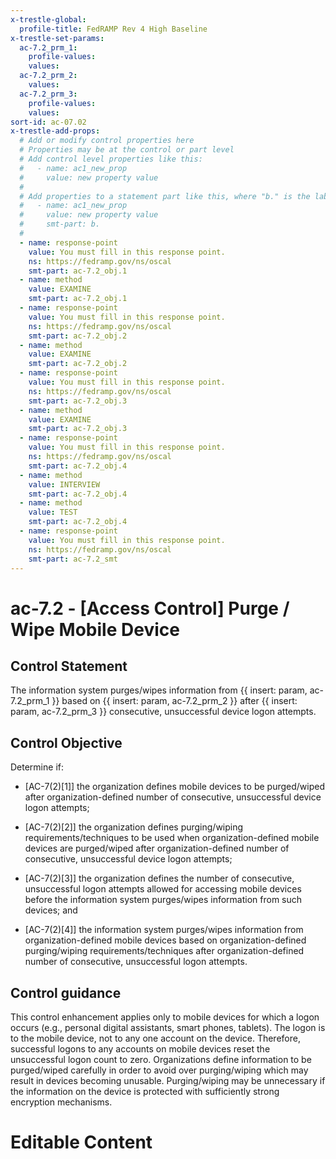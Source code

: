 ```yaml
---
x-trestle-global:
  profile-title: FedRAMP Rev 4 High Baseline
x-trestle-set-params:
  ac-7.2_prm_1:
    profile-values:
    values:
  ac-7.2_prm_2:
    values:
  ac-7.2_prm_3:
    profile-values:
    values:
sort-id: ac-07.02
x-trestle-add-props:
  # Add or modify control properties here
  # Properties may be at the control or part level
  # Add control level properties like this:
  #   - name: ac1_new_prop
  #     value: new property value
  #
  # Add properties to a statement part like this, where "b." is the label of the target statement part
  #   - name: ac1_new_prop
  #     value: new property value
  #     smt-part: b.
  #
  - name: response-point
    value: You must fill in this response point.
    ns: https://fedramp.gov/ns/oscal
    smt-part: ac-7.2_obj.1
  - name: method
    value: EXAMINE
    smt-part: ac-7.2_obj.1
  - name: response-point
    value: You must fill in this response point.
    ns: https://fedramp.gov/ns/oscal
    smt-part: ac-7.2_obj.2
  - name: method
    value: EXAMINE
    smt-part: ac-7.2_obj.2
  - name: response-point
    value: You must fill in this response point.
    ns: https://fedramp.gov/ns/oscal
    smt-part: ac-7.2_obj.3
  - name: method
    value: EXAMINE
    smt-part: ac-7.2_obj.3
  - name: response-point
    value: You must fill in this response point.
    ns: https://fedramp.gov/ns/oscal
    smt-part: ac-7.2_obj.4
  - name: method
    value: INTERVIEW
    smt-part: ac-7.2_obj.4
  - name: method
    value: TEST
    smt-part: ac-7.2_obj.4
  - name: response-point
    value: You must fill in this response point.
    ns: https://fedramp.gov/ns/oscal
    smt-part: ac-7.2_smt
---
```


# ac-7.2 - \[Access Control\] Purge / Wipe Mobile Device

## Control Statement

The information system purges/wipes information from {{ insert: param, ac-7.2_prm_1 }} based on {{ insert: param, ac-7.2_prm_2 }} after {{ insert: param, ac-7.2_prm_3 }} consecutive, unsuccessful device logon attempts.

## Control Objective

Determine if:

- \[AC-7(2)[1]\] the organization defines mobile devices to be purged/wiped after organization-defined number of consecutive, unsuccessful device logon attempts;

- \[AC-7(2)[2]\] the organization defines purging/wiping requirements/techniques to be used when organization-defined mobile devices are purged/wiped after organization-defined number of consecutive, unsuccessful device logon attempts;

- \[AC-7(2)[3]\] the organization defines the number of consecutive, unsuccessful logon attempts allowed for accessing mobile devices before the information system purges/wipes information from such devices; and

- \[AC-7(2)[4]\] the information system purges/wipes information from organization-defined mobile devices based on organization-defined purging/wiping requirements/techniques after organization-defined number of consecutive, unsuccessful logon attempts.

## Control guidance

This control enhancement applies only to mobile devices for which a logon occurs (e.g., personal digital assistants, smart phones, tablets). The logon is to the mobile device, not to any one account on the device. Therefore, successful logons to any accounts on mobile devices reset the unsuccessful logon count to zero. Organizations define information to be purged/wiped carefully in order to avoid over purging/wiping which may result in devices becoming unusable. Purging/wiping may be unnecessary if the information on the device is protected with sufficiently strong encryption mechanisms.

# Editable Content

<!-- Make additions and edits below -->
<!-- The above represents the contents of the control as received by the profile, prior to additions. -->
<!-- If the profile makes additions to the control, they will appear below. -->
<!-- The above markdown may not be edited but you may edit the content below, and/or introduce new additions to be made by the profile. -->
<!-- If there is a yaml header at the top, parameter values may be edited. Use --set-parameters to incorporate the changes during assembly. -->
<!-- The content here will then replace what is in the profile for this control, after running profile-assemble. -->
<!-- The added parts in the profile for this control are below.  You may edit them and/or add new ones. -->
<!-- Each addition must have a heading either of the form ## Control my_addition_name -->
<!-- or ## Part a. (where the a. refers to one of the control statement labels.) -->
<!-- "## Control" parts are new parts added after the statement part. -->
<!-- "## Part" parts are new parts added into the top-level statement part with that label. -->
<!-- Subparts may be added with nested hash levels of the form ### My Subpart Name -->
<!-- underneath the parent ## Control or ## Part being added -->
<!-- See https://ibm.github.io/compliance-trestle/tutorials/ssp_profile_catalog_authoring/ssp_profile_catalog_authoring for guidance. -->
